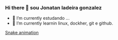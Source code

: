 ### Hi there 👋 sou Jonatan ladeira gonzalez



- 🔭 I’m currently  estudando ...
- 🌱 I’m currently learnin linux, dockher, git e github.

[Snake animation](https://github.com/jonatangonzalez90/jonatangonzalez90/blob/output/github-contribution-grid-snake.svg)
